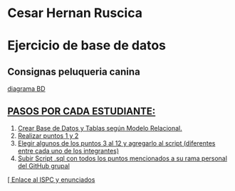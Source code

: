 <h1>Cesar Hernan Ruscica</h1>
<h1>Ejercicio de base de datos</h1>
<h2>Consignas peluqueria canina</h2>
<a href="./peluCanina-BD-diagrama.png">diagrama BD</href>
<h2>PASOS POR CADA ESTUDIANTE: </h2>
<ol>
    <li>Crear Base de Datos y Tablas según Modelo Relacional.</li>
    <li>Realizar puntos 1 y 2</li>
    <li>Elegir algunos de los puntos 3 al 12 y agregarlo al script  (diferentes entre cada uno de los integrantes)</li>
    <li>Subir Script .sql con todos los puntos mencionados a su rama personal del GitHub grupal</li>
</ol>[
<a href="https://acceso.ispc.edu.ar/mod/assign/view.php?id=30085">Enlace al ISPC y enunciados</a>

